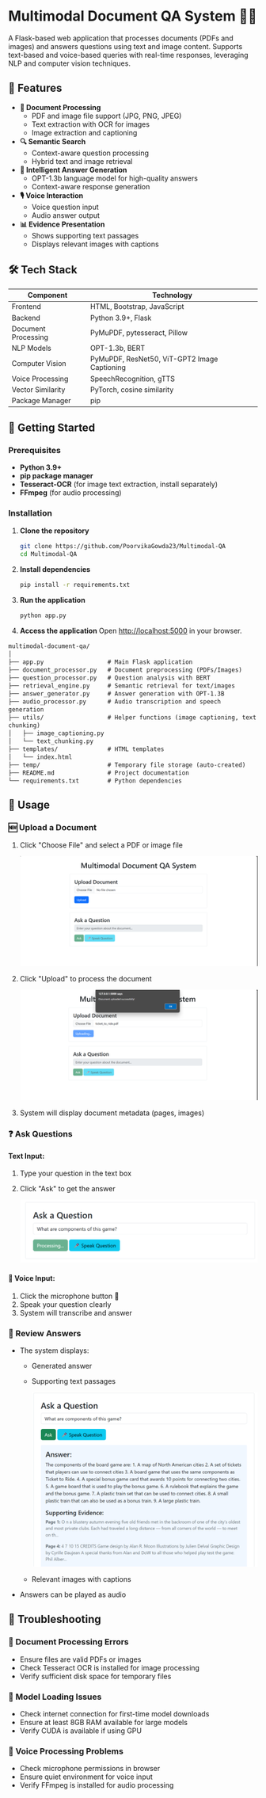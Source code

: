 # Multimodal Document QA System 📑✨

A Flask-based web application that processes documents (PDFs and images) and answers questions using text and image content. Supports text-based and voice-based queries with real-time responses, leveraging NLP and computer vision techniques.

## 🌟 Features

- **📄 Document Processing**
  - PDF and image file support (JPG, PNG, JPEG)
  - Text extraction with OCR for images
  - Image extraction and captioning
- **🔍 Semantic Search**
  - Context-aware question processing
  - Hybrid text and image retrieval
- **🤖 Intelligent Answer Generation**
  - OPT-1.3b language model for high-quality answers
  - Context-aware response generation
- **🎙️ Voice Interaction**
  - Voice question input
  - Audio answer output
- **📊 Evidence Presentation**
  - Shows supporting text passages
  - Displays relevant images with captions

## 🛠 Tech Stack

| Component               | Technology                                   |
|-------------------------|----------------------------------------------|
| Frontend                | HTML, Bootstrap, JavaScript                  |
| Backend                 | Python 3.9+, Flask                           |
| Document Processing      | PyMuPDF, pytesseract, Pillow                |
| NLP Models              | OPT-1.3b, BERT                               |
| Computer Vision         | PyMuPDF, ResNet50, ViT-GPT2 Image Captioning |
| Voice Processing        | SpeechRecognition, gTTS                      |
| Vector Similarity       | PyTorch, cosine similarity                   |
| Package Manager         | pip     

## 🚀 Getting Started

### Prerequisites
- **Python 3.9+**
- **pip package manager**
- **Tesseract-OCR** (for image text extraction, install separately)
- **FFmpeg** (for audio processing)

### Installation

1. **Clone the repository**
    ```bash
    git clone https://github.com/PoorvikaGowda23/Multimodal-QA
    cd Multimodal-QA
2. **Install dependencies**
    ```bash
    pip install -r requirements.txt
    ```
    
3. **Run the application**
    ```bash
    python app.py
    ```

4. **Access the application**
    Open [http://localhost:5000](http://localhost:5000) in your browser.

```
multimodal-document-qa/
│
├── app.py                  # Main Flask application
├── document_processor.py   # Document preprocessing (PDFs/Images)
├── question_processor.py   # Question analysis with BERT
├── retrieval_engine.py     # Semantic retrieval for text/images
├── answer_generator.py     # Answer generation with OPT-1.3B
├── audio_processor.py      # Audio transcription and speech generation
├── utils/                  # Helper functions (image captioning, text chunking)
│   ├── image_captioning.py
│   └── text_chunking.py
├── templates/              # HTML templates
│   └── index.html
├── temp/                   # Temporary file storage (auto-created)
├── README.md               # Project documentation
└── requirements.txt        # Python dependencies
```


## 📝 Usage

### 🆕 Upload a Document
1. Click "Choose File" and select a PDF or image file

     ![MainInterface](images/mainpage.png)
   
3. Click "Upload" to process the document

    ![DocUploading](images/downloadSuccess.png)
   
4. System will display document metadata (pages, images)

### ❓ Ask Questions
#### Text Input:
1. Type your question in the text box
2. Click "Ask" to get the answer

     ![QueProcessing](images/queprocessing.png)
   
#### 🎤 Voice Input:
1. Click the microphone button 🎤
2. Speak your question clearly
3. System will transcribe and answer

### 👀 Review Answers
- The system displays:
  - Generated answer
  - Supporting text passages

    ![AnswerGeneration](images/queans.png)
  - Relevant images with captions
- Answers can be played as audio

## 🔧 Troubleshooting

### 🚨 Document Processing Errors
- Ensure files are valid PDFs or images
- Check Tesseract OCR is installed for image processing
- Verify sufficient disk space for temporary files

### 🚨 Model Loading Issues
- Check internet connection for first-time model downloads
- Ensure at least 8GB RAM available for large models
- Verify CUDA is available if using GPU

### 🚨 Voice Processing Problems
- Check microphone permissions in browser
- Ensure quiet environment for voice input
- Verify FFmpeg is installed for audio processing

